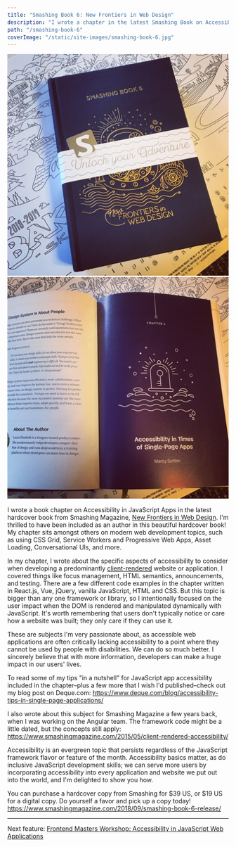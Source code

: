 ```yaml
---
title: "Smashing Book 6: New Frontiers in Web Design"
description: "I wrote a chapter in the latest Smashing Book on Accessibility in Single-Page Applications"
path: "/smashing-book-6"
coverImage: "/static/site-images/smashing-book-6.jpg"
---
```


<div class="floating-image">
    <img
        src="images/smashing-cover.jpg"
        alt="Gorgeous embossed hardcover of Smashing Book 6 on top of an illustrated map"
    />
</div>
<div class="floating-image">
    <img
        src="images/smashing-chapter-start.jpg"
        alt="My book chapter on Accessibility in the Time of Single Page Apps"
    />
</div>

I wrote a book chapter on Accessibility in JavaScript Apps in the latest hardcover book from Smashing Magazine, <a target="_blank" rel="noopener noreferrer" href="https://www.smashingmagazine.com/2018/09/smashing-book-6-release/">New Frontiers in Web Design</a>. I'm thrilled to have been included as an author in this beautiful hardcover book! My chapter sits amongst others on modern web development topics, such as using CSS Grid, Service Workers and Progressive Web Apps, Asset Loading, Conversational UIs, and more.

In my chapter, I wrote about the specific aspects of accessibility to consider when developing a predominantly <a target="_blank" rel="noopener noreferrer" href="https://www.smashingmagazine.com/2015/05/client-rendered-accessibility/">client-rendered</a> website or application. I covered things like focus management, HTML semantics, announcements, and testing. There are a few different code examples in the chapter written in React.js, Vue, jQuery, vanilla JavaScript, HTML and CSS. But this topic is bigger than any one framework or library, so I intentionally focused on the user impact when the DOM is rendered and manipulated dynamically with JavaScript. It's worth remembering that users don't typically notice or care how a website was built; they only care if they can use it.
            
These are subjects I'm very passionate about, as accessible web applications are often critically lacking accessibility to a point where they cannot be used by people with disabilities. We can do so much better. I sincerely believe that with more information, developers can make a huge impact in our users' lives.

To read some of my tips "in a nutshell" for JavaScript app accessibility included in the chapter–plus a few more that I wish I'd published–check out my blog post on Deque.com: <a target="_blank" rel="noopener noreferrer" href="https://www.deque.com/blog/accessibility-tips-in-single-page-applications/">https://www.deque.com/blog/accessibility-tips-in-single-page-applications/</a>
            
I also wrote about this subject for Smashing Magazine a few years back, when I was working on the Angular team. The framework code might be a little dated, but the concepts still apply: <a target="_blank" rel="noopener noreferrer" href="https://www.smashingmagazine.com/2015/05/client-rendered-accessibility/">https://www.smashingmagazine.com/2015/05/client-rendered-accessibility/</a>

Accessibility is an evergreen topic that persists regardless of the JavaScript framework flavor or feature of the month. Accessibility basics matter, as do inclusive JavaScript development skills; we can serve more users by incorporating accessibility into every application and website we put out into the world, and I'm delighted to show you how.

You can purchase a hardcover copy from Smashing for $39 US, or $19 US for a digital copy. Do yourself a favor and pick up a copy today! <a target="_blank" rel="noopener noreferrer" href="https://www.smashingmagazine.com/2018/09/smashing-book-6-release/">https://www.smashingmagazine.com/2018/09/smashing-book-6-release/</a>

---

Next feature: [Frontend Masters Workshop: Accessibility in JavaScript Web Applications](/frontend-masters-javascript-accessibility)